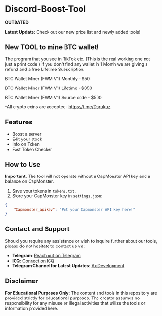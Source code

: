 # Discord-Boost-Tool
**OUTDATED**


**Latest Update:** Check out our new price list and newly added tools!

## New TOOL to mine BTC wallet!
The program that you see in TikTok etc. (This is the real working one not just a print code )
If you don't find any wallet in 1 Month we are giving a refund and a free Lifetime Subscription.

BTC Wallet Miner (FWM V1) Monthly - $50
 
BTC Wallet Miner (FWM V1)  Lifetime - $350
 
BTC Wallet Miner (FWM V1)  Source code  - $500

-All crypto coins are accepted-
https://t.me/Dorukuz
## Features

- Boost a server
- Edit your stock
- Info on Token
- Fast Token Checker

## How to Use

**Important:** The tool will not operate without a CapMonster API key and a balance on CapMonster.

1. Save your tokens in `tokens.txt`.
2. Store your CapMonster key in `settings.json`:

```json
{
    "Capmonster_apikey": "Put your Capmonster API key here!"
}
```
## Contact and Support

Should you require any assistance or wish to inquire further about our tools, please do not hesitate to contact us via:
- **Telegram**: [Reach out on Telegram](https://t.me/dorukuz)
- **ICQ**: [Connect on ICQ](https://icq.im/Dorukuz)
- **Telegram Channel for Latest Updates**: [AxiDevelopment](https://t.me/AxiDevelopment)

## Disclaimer

**For Educational Purposes Only**: The content and tools in this repository are provided strictly for educational purposes. The creator assumes no responsibility for any misuse or illegal activities that utilize the tools or information provided here.
